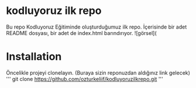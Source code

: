 # kodluyoruz ilk repo
Bu repo Kodluyoruz Eğitiminde oluşturduğumuz ilk repo. İçerisinde bir adet README dosyası, bir adet de index.html barındırıyor.
![görsel](


# Installation
Öncelikle projeyi clonelayın. (Buraya sizin reponuzdan aldığınız link gelecek)
''' 
git clone https://github.com/ozturkeliif/kodluyoruzilkrepo.git 
'''
